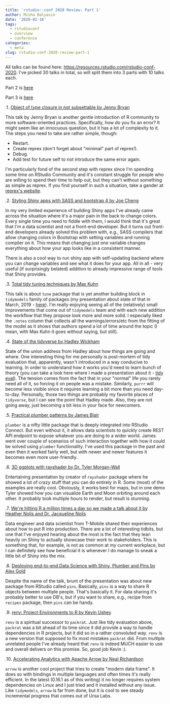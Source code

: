 ```yaml
---
title: 'rstudio::conf 2020 Review: Part 1'
author: Misha Balyasin
date: '2020-02-16'
tags:
  - rstudioconf
  - overview
  - conference
categories:
  - meta
slug: rstudio-conf-2020-review-part-1
---
```


All talks can be found here: https://resources.rstudio.com/rstudio-conf-2020. I've picked 30 talks in total, so will split them into 3 parts with 10 talks each.

Part 2 is [here]()

Part 3 is [here]()

.1. [Object of type closure in not subsettable by Jenny Bryan](https://resources.rstudio.com/rstudio-conf-2020/object-of-type-closure-is-not-subsettable-jenny-bryan)

This talk by Jenny Bryan is another gentle introduction of R community to more software-oriented practices. Specifically, how do you fix an error? It might seem like an innocuous question, but it has a lot of complexity to it. The steps you need to take are rather simple, though:

- Restart.
- Create reprex (don't forget about "minimal" part of reprex!).
- Debug.
- Add test for future self to not introduce the same error again.

I'm particularly fond of the second step with reprex since I'm spending some time on RStudio Community and it's constant struggle for people who are willing to spend their time to help out, but they can't without something as simple as reprex. If you find yourself in such a situation, take a gander at [reprex's website](https://reprex.tidyverse.org/).

.2. [Styling Shiny apps with SASS and bootstrap 4 by Joe Cheng](https://resources.rstudio.com/rstudio-conf-2020/styling-shiny-apps-with-sass-and-bootstrap-4-joe-cheng)

In my very limited experience of building Shiny apps I've already came across the situation where it's a major pain in the back to change colors. Every single time you need to fiddle with them, I would think that it's great that I'm a data scientist and not a front-end developer. But it turns out front-end developers already solved this problem with, e.g., SASS compilers that allow changing colors in Bootstrap with setting variables and running compiler on it. This means that changing just one variable changes everything about how your app looks like in a consistent manner.

There is also a cool way to run shiny app with self-updating backend where you can change variables and see what it does for your app. All in all - very useful (if surprisingly belated) addition to already impressive range of tools that Shiny provides.

.3. [Total tidy tuning techniques by Max Kuhn](https://resources.rstudio.com/rstudio-conf-2020/total-tidy-tuning-techniques-max-kuhn)

This talk is about `tune` package that is yet another building block in `tidymodels` family of packages (my presentation about state of that in March, 2019 - [here](https://www.mishabalyasin.com/2019/03/03/touring-the-tidyverse-tidymodels/)). I'm really enjoying seeing all of the (relatively) small improvements that come out of `tidymodels` team and with each new addition the workflow that they propose look more and more solid. I especially liked the `.notes` column that collects all the warnings/errors/etc from the fitting of the model as it shows that authors spend a lot of time around the topic (I mean, with Max Kuhn it goes without saying, but still).

.4. [State of the tidyverse by Hadley Wickham](https://resources.rstudio.com/rstudio-conf-2020/state-of-the-tidyverse-hadley-wickham)

State of the union address from Hadley about how things are going and where. One interesting thing for me personally is post-mortem of tidy evaluation that, apparently, wasn't introduced in a way conducive to learning. In order to understand how it works you'd need to learn bunch of theory (you can take a look here where I made a presentation about it - [tidy eval](https://www.mishabalyasin.com/2018/11/30/touring-the-tidyverse-tidyeval/)). The tension comes from the fact that in your "normal" life you rarely need all of it, so forcing it on people was a mistake. Similarly, `purrr` will become less visible since it requires learning a bit more than you need day-to-day. Personally, those two things are probably my favorite places of `tidyverse`, but I can see the point that Hadley made. Also, they are not going away, just becoming a bit less in your face for newcomers.

.5. [Practical plumber patterns by James Blair](https://resources.rstudio.com/rstudio-conf-2020/practical-plumber-patterns-james-blair)

`plumber` is a nifty little package that is deeply integrated into RStudio Connect. But even without it, it allows data scientists to quickly create REST API endpoint to expose whatever you are doing to a wider world. James went over couple of scenarios of such interaction together with how it could be solved using `plumber` functionality. I've used this package in the past and even then it worked fairly well, but with newer and newer features it becomes even more user-friendly.

.6. [3D ggplots with rayshader by Dr. Tyler Morgan-Wall](https://resources.rstudio.com/rstudio-conf-2020/3d-ggplots-with-rayshader-dr-tyler-morgan-wall)

Entertaining presentation by creator of `rayshader` package where he showed a lot of crazy stuff that you can do entirely in R. Some (most) of the examples are really cool. Obviously, it works best for maps, but in one demo Tyler showed how you can visualize Earth and Moon orbiting around each other. It probably took multiple hours to render, but result is stunning.

.7. [We're hitting R a million times a day so we made a talk about it by Heather Nolis and Dr. Jacqueline Nolis](https://resources.rstudio.com/rstudio-conf-2020/we-re-hitting-r-a-million-times-a-day-so-we-made-a-talk-about-it-heather-nolis-dr-jacqueline-nolis)

Data engineer and data scientist from T-Mobile shared their experiences about how to put R into production. There are a lot of interesting tidbits, but one that I've enjoyed hearing about the most is the fact that they lean heavily on Shiny to actually showcase their work to stakeholders. This is something that, for example, is not as common at my current workplace, but I can definitely see how beneficial it is whenever I do manage to sneak a little bit of Shiny into the mix.

.8. [Deploying end-to-end Data Science with Shiny, Plumber and Pins by Alex Gold](https://resources.rstudio.com/rstudio-conf-2020/deploying-end-to-end-data-science-with-shiny-plumber-and-pins-alex-gold)

Despite the name of the talk, brunt of the presentation was about new package from RStudio called `pins`. Basically, `pins` is a way to share R objects between multiple people. That's basically it. For data sharing it's probably better to use DB's, but if you want to share, e.g., recipe from `recipes` package, then `pins` can be handy.

.9. [renv: Project Environments to R by Kevin Ushey](https://resources.rstudio.com/rstudio-conf-2020/renv-project-enviromemnts-for-r-kevin-ushey)

`renv` is a spiritual successor to `packrat`. Just like tidy evaluation above, `packrat` was a bit ahead of its time since it did provide a way to handle dependencies in R projects, but it did so in a rather convoluted way. `renv` is a new version that supposed to fix most mistakes `packrat` did. From multiple unrelated people I've already heard that `renv` is indeed MUCH easier to use and overall delivers on this promise. So, good job Kevin :).

.10. [Accelerating Analytics with Apache Arrow by Neal Richardson](https://resources.rstudio.com/rstudio-conf-2020/accelerating-analytics-with-apache-arrow-neal-richardson)

`arrow` is another cool project that tries to create "modern data frame". It does so with bindings in multiple languages and often times it's really efficient. In the latest (0.16.1 as of this writing) it no longer requires system dependencies on Linux and I just tried and it installed without any issue. Like `tidymodels`, `arrow` is far from done, but it is cool to see steady incremental progress that comes out of Ursa Labs.
